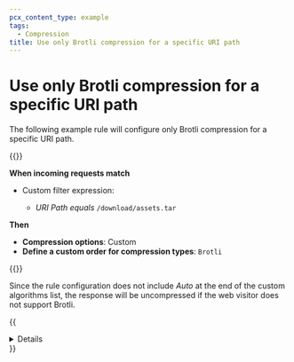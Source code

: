 ```yaml
---
pcx_content_type: example
tags:
  - Compression
title: Use only Brotli compression for a specific URI path
---
```

# Use only Brotli compression for a specific URI path

The following example rule will configure only Brotli compression for a specific URI path.

{{<example>}}

**When incoming requests match**

- Custom filter expression:

    - _URI Path_ _equals_ `/download/assets.tar`

**Then**

- **Compression options**: Custom
- **Define a custom order for compression types**: `Brotli`

{{</example>}}

Since the rule configuration does not include _Auto_ at the end of the custom algorithms list, the response will be uncompressed if the web visitor does not support Brotli.

{{<details header="Example API request">}}

The following example sets the rules of an existing [entry point ruleset](/ruleset-engine/about/rulesets/#entry-point-ruleset) (with ID `{ruleset_id}`) for the `http_response_compression` phase to a single compression rule, using the [Update a zone ruleset](/api/operations/updateZoneRuleset) operation:

```bash
curl --request PUT \
https://api.cloudflare.com/client/v4/zones/{zone_id}/rulesets/{ruleset_id} \
--header "Authorization: Bearer <API_TOKEN>" \
--header "Content-Type: application/json" \
--data '{
  "rules": [
    {
      "expression": "http.request.uri.path eq \"/download/assets.tar\"",
      "action": "compress_response",
      "action_parameters": {
        "algorithms": [
          { "name": "brotli" }
        ]
      }
    }
  ]
}'
```

{{</details>}}
